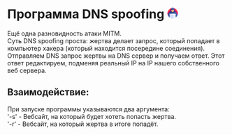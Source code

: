# Программа DNS spoofing <img align="" src="https://github.com/Maxsmile123/Maxsmile123/blob/333a0368f66c4b37dfefea27ff1833aba50d7ad3/res/hacker.png" height="25px" width="25px">
Ещё одна разновидность атаки MITM.   
Суть DNS spoofing проста: жертва делает запрос, который попадает в компьютер хакера 
(который находится посередине соединения). Отправляем DNS запрос жертвы на DNS сервер и получаем ответ.
Этот ответ редактируем, подменяя реальный IP на IP нашего собственного веб сервера.   

## Взаимодействие: 
При запуске программы указываются два аргумента:   
'-s' - Вебсайт, на который будет хотеть попасть жертва.   
'-r' - Вебсайт, на который жертва в итоге попадёт.   

